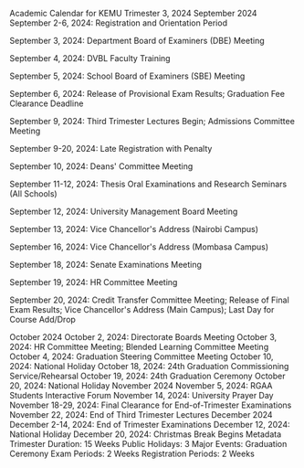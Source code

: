 Academic Calendar for KEMU Trimester 3, 2024
September 2024
September 2-6, 2024: Registration and Orientation Period

September 3, 2024: Department Board of Examiners (DBE) Meeting

September 4, 2024: DVBL Faculty Training

September 5, 2024: School Board of Examiners (SBE) Meeting

September 6, 2024: Release of Provisional Exam Results; Graduation Fee Clearance Deadline

September 9, 2024: Third Trimester Lectures Begin; Admissions Committee Meeting

September 9-20, 2024: Late Registration with Penalty

September 10, 2024: Deans' Committee Meeting

September 11-12, 2024: Thesis Oral Examinations and Research Seminars (All Schools)

September 12, 2024: University Management Board Meeting

September 13, 2024: Vice Chancellor's Address (Nairobi Campus)

September 16, 2024: Vice Chancellor's Address (Mombasa Campus)

September 18, 2024: Senate Examinations Meeting

September 19, 2024: HR Committee Meeting

September 20, 2024: Credit Transfer Committee Meeting; Release of Final Exam Results; Vice Chancellor's Address (Main Campus); Last Day for Course Add/Drop

October 2024
October 2, 2024: Directorate Boards Meeting
October 3, 2024: HR Committee Meeting; Blended Learning Committee Meeting
October 4, 2024: Graduation Steering Committee Meeting
October 10, 2024: National Holiday
October 18, 2024: 24th Graduation Commissioning Service/Rehearsal
October 19, 2024: 24th Graduation Ceremony
October 20, 2024: National Holiday
November 2024
November 5, 2024: RGAA Students Interactive Forum
November 14, 2024: University Prayer Day
November 18-29, 2024: Final Clearance for End-of-Trimester Examinations
November 22, 2024: End of Third Trimester Lectures
December 2024
December 2-14, 2024: End of Trimester Examinations
December 12, 2024: National Holiday
December 20, 2024: Christmas Break Begins
Metadata
Trimester Duration: 15 Weeks
Public Holidays: 3
Major Events: Graduation Ceremony
Exam Periods: 2 Weeks
Registration Periods: 2 Weeks